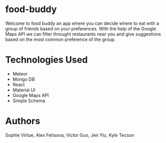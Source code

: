 # food-buddy

Welcome to food buddy an app where you can decide where to eat with a group of friends based on your preferences. With the help of the Google Maps API we can filter throught restaurants near you and give suggestions based on the most common preference of the group.

# Technologies Used

- Meteor
- Mongo DB
- React
- Material UI
- Google Maps API
- Simple Schema

# Authors

Sophie Virtue, Alex Fetisova, Victor Guo, Jen Yiu, Kyle Tecson
